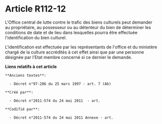 # Article R112-12

L'Office central de lutte contre le trafic des biens culturels peut demander au propriétaire, au possesseur ou au détenteur
du bien de déterminer les conditions de date et de lieu dans lesquelles pourra être effectuée l'identification du bien
culturel.

L'identification est effectuée par les représentants de l'office et du ministère chargé de la culture accrédités à cet effet
ainsi que par une personne désignée par l'Etat membre concerné si ce dernier le demande.

**Liens relatifs à cet article**

	**Anciens textes**:

	  - Décret n°97-286 du 25 mars 1997 - art. 7 (Ab)

	**Créé par**:

	  - Décret n°2011-574 du 24 mai 2011  - art.

	**Codifié par**:

	  - Décret n°2011-574 du 24 mai 2011 Annexe - art.
